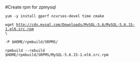 #Create rpm for zpmysql

<code>yum -y install gperf ncurses-devel time cmake</code>

<code>wget http://cdn.mysql.com/Downloads/MySQL-5.6/MySQL-5.6.15-1.el6.src.rpm \ </code>

<code>-P $HOME/rpmbuild/SRPMS/</code>

<code>rpmbuild --rebuild $HOME/rpmbuild/SRPMS/MySQL-5.6.15-1.el6.src.rpm</code>
